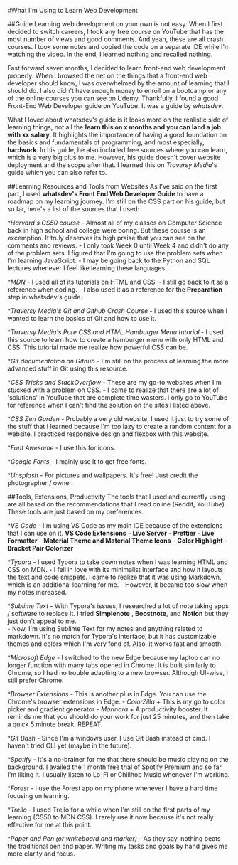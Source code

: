 #What I'm Using to Learn Web Development

##Guide
Learning web development on your own is not easy. When I first decided to switch careers, I took any free course on YouTube that has the most number of views and good comments. And yeah, these are all crash courses. I took some notes and copied the code on a separate IDE while I'm watching the video. In the end, I learned nothing and recalled nothing. 

Fast forward seven months, I decided to learn front-end web development properly. When I browsed the net on the things that a front-end web developer should know, I was overwhelmed by the amount of learning that I should do. I also didn't have enough money to enroll on a bootcamp or any of the online courses you can see on Udemy. Thankfully, I found a good Front-End Web Developer guide on YouTube. It was a guide by *whatsdev*. 

What I loved about whatsdev's guide is it looks more on the realistic side of learning things, not all the **learn this on x months and you can land a job with xx salary**. It highlights the importance of having a good foundation on the basics and fundamentals of programming, and most especially, **hardwork**. In his guide, he also included free sources where you can learn, which is a very big plus to me. However, his guide doesn't cover website deployment and the scope after that. I learned this on *Traversy Media*'s guide which you can also refer to.

##Learning Resources and Tools from Websites
As I've said on the first part, I used **whatsdev's Front End Web Developer Guide** to have a roadmap on my learning journey. I'm still on the CSS part on his guide, but so far, here's a list of the sources that I used:

**Harvard's CS50 course*
    - Almost all of my classes on Computer Science back in high school and college were boring. But these course is an excemption. It truly deserves its high praise that you can see on the comments and reviews.
    - I only took Week 0 until Week 4 and didn't do any of the problem sets. I figured that I'm going to use the problem sets when I'm learning JavaScript.
    - I may be going back to the Python and SQL lectures whenever I feel like learning these languages.

**MDN*
    - I used all of its tutorials on HTML and CSS. 
    - I still go back to it as a reference when coding.
    - I also used it as a reference for the **Preparation** step in whatsdev's guide. 

**Traversy Media's Git and Github Crash Course*
    - I used this source when I wanted to learn the basics of Git and how to use it.

**Traversy Media's Pure CSS and HTML Hamburger Menu tutorial*
    - I used this source to learn how to create a hamburger menu with only HTML and CSS. This tutorial made me realize how powerful CSS can be.

**Git documentation on Github*
    - I'm still on the process of learning the more advanced stuff in Git using this resource.

**CSS Tricks and StackOverflow*
    - These are my go-to websites when I'm stucked with a problem on CSS.
    - I came to realize that there are a lot of 'solutions' in YouTube that are complete time wasters. I only go to YouTube for reference when I can't find the solution on the sites I listed above.

**CSS Zen Garden*
    - Probably a very old website, I used it just to try some of the stuff that I learned because I'm too lazy to create a random content for a website. I practiced responsive design and flexbox with this website.

**Font Awesome*
    - I use this for icons.

**Google Fonts*
    - I mainly use it to get free fonts.

**Unsplash*
    - For pictures and wallpapers. It's free! Just credit the photographer / owner.



##Tools, Extensions, Productivity
The tools that I used and currently using are all based on the recommendations that I read online (Reddit, YouTube). These tools are just based on my preferences.

**VS Code*
    - I'm using VS Code as my main IDE because of the extensions that I can use on it. 
    **VS Code Extensions**
    - **Live Server**
    - **Prettier - Live Formatter**
    - **Material Theme and Material Theme Icons**
    - **Color Highlight**
    - **Bracket Pair Colorizer**

**Typora*
    - I used Typora to take down notes when I was learning HTML and CSS on MDN. 
    - I fell in love with its minimalist interface and how it layouts the text and code snippets. I came to realize that it was using Markdown, which is an additional learning for me.
    - However, it became too slow when my notes increased.

**Sublime Text*
    - With Typora's issues, I researched a lot of note taking apps / software to replace it. I tried **Simplenote** , **Boostnote**, and **Notion** but they just don't appeal to me.  
    - Now, I'm using Sublime Text for my notes and anything related to markdown. It's no match for Typora's interface, but it has customizable themes and colors which I'm very fond of. Also, it works fast and smooth.

**Microsoft Edge*
    - I switched to the new Edge because my laptop can no longer function with many tabs opened in Chrome. It is built similarly to Chrome, so I had no trouble adapting to a new browser. Although UI-wise, I still prefer Chrome.

**Browser Extensions*
    - This is another plus in Edge. You can use the Chrome's browser extensions in Edge.
    - *ColorZilla* 
        + This is my go to color picker and gradient generator
    - *Marinara*
        + A productivity booster. It reminds me that you should do your work for just 25 minutes, and then take a quick 5 minute break. REPEAT.

**Git Bash*
    - Since I'm a windows user, I use Git Bash instead of cmd. I haven't tried CLI yet (maybe in the future).

**Spotify*
    - It's a no-brainer for me that there should be music playing on the background. I availed the 1 month free trial of Spotify Premium and so far I'm liking it. I usually listen to Lo-Fi or Chillhop Music whenever I'm working.

**Forest*
    - I use the Forest app on my phone whenever I have a hard time focusing on learning.

**Trello*
    - I used Trello for a while when I'm still on the first parts of my learning (CS50 to MDN CSS). I rarely use it now because it's not really effective for me at this point.

**Paper and Pen (or whiteboard and marker)*
    - As they say, nothing beats the traditional pen and paper. Writing my tasks and goals by hand gives me more clarity and focus. 